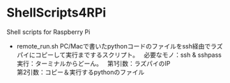 # ShellScripts4RPi
Shell scripts for Raspberry Pi

* remote_run.sh
PC/Macで書いたpythonコードのファイルをssh経由でラズパイにコピーして実行までするスクリプト。  
必要なモノ：ssh & sshpass  
実行：ターミナルからどーん。  
第1引数：ラズパイのIP  
第2引数：コピー＆実行するpythonのファイル
